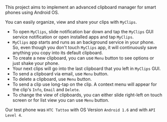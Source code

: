 This project aims to implement an advanced clipboard manager for smart phones using Android OS.

You can easily organize, view and share your clips with `MyClips`.

  * To open `MyClips`, slide notification bar down and tap the `MyClips` GUI service notification or open installed apps and tap `MyClips`.
  * `MyClips` app starts and runs as an background service in your phone. So, even though you don't touch `MyClips` app, it will continuously save anything you copy into its default clipboard.
  * To create a new clipboard, you can use `Menu` button to see options or just shake your phone.
  * Your next clips will go into the last clipboard that you left in `MyClips` GUI.
  * To send a clipboard via email, use `Menu` button.
  * To delete a clipboard, use `Menu` button.
  * To send a clip use long-tap on the clip. A context menu will appear for the clip's `Info`, `Email` and `Delete`.
  * To change the view of clipboards, you can either slide right-left on touch screen or for list view you can use `Menu` button.


Our test phone was `HTC Tattoo` with OS Version `Android 1.6` and with `API Level 4`.
